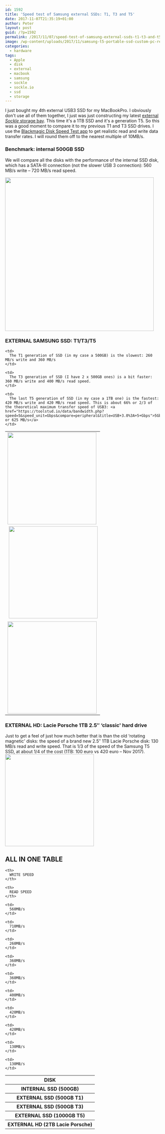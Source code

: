 ```yaml
---
id: 1592
title: 'Speed test of Samsung external SSDs: T1, T3 and T5'
date: 2017-11-07T21:35:19+01:00
author: Peter
layout: post
guid: /?p=1592
permalink: /2017/11/07/speed-test-of-samsung-external-ssds-t1-t3-and-t5/
image: /wp-content/uploads/2017/11/samsung-t5-portable-ssd-custom-pc-review-02009-600x298.jpg
categories:
  - hardware
tags:
  - Apple
  - disk
  - external
  - macbook
  - samsung
  - sockle
  - sockle.io
  - ssd
  - storage
---
```

I just bought my 4th external USB3 SSD for my MacBookPro. I obviously don't use all of them together, I just was just constructing my latest [external _Sockle_ storage bay](/2017/02/11/diy-my-bamboo-usb-ssd-disk-bay/). This time it's a 1TB SSD and it's a generation T5. So this was a good moment to compare it to my previous T1 and T3 SSD drives. I use the [Blackmagic Disk Speed Test app](https://itunes.apple.com/us/app/blackmagic-disk-speed-test/id425264550?mt=12) to get realistic read and write data transfer rates. I will round them off to the nearest multiple of 10MB/s.

### Benchmark: internal 500GB SSD

We will compare all the disks with the performance of the internal SSD disk, which has a SATA-III connection (not the slower USB 3 connection): 560 MB/s write &#8211; 720 MB/s read speed.

[<img  class="alignnone wp-image-1598 " src="//blog.forret.com/wp-content/uploads/2017/11/SSD_Internal.png" alt="" width="484" height="500" srcset="https://blog.forret.com/wp-content/uploads/2017/11/SSD_Internal.png 732w, https://blog.forret.com/wp-content/uploads/2017/11/SSD_Internal-290x300.png 290w, https://blog.forret.com/wp-content/uploads/2017/11/SSD_Internal-600x620.png 600w" sizes="(max-width: 484px) 100vw, 484px" />](//blog.forret.com/wp-content/uploads/2017/11/SSD_Internal.png)

### EXTERNAL SAMSUNG SSD: T1/T3/T5

<table>
  <tr>
    <td>
      <a href="//blog.forret.com/wp-content/uploads/2017/11/SSD_T1.png"><img  class="alignnone wp-image-1595 size-medium" src="//blog.forret.com/wp-content/uploads/2017/11/SSD_T1-289x300.png" alt="" width="289" height="300" srcset="https://blog.forret.com/wp-content/uploads/2017/11/SSD_T1-289x300.png 289w, https://blog.forret.com/wp-content/uploads/2017/11/SSD_T1-600x623.png 600w, https://blog.forret.com/wp-content/uploads/2017/11/SSD_T1.png 683w" sizes="(max-width: 289px) 100vw, 289px" /></a>
    </td>
    
    <td>
      The T1 generation of SSD (in my case a 500GB) is the slowest: 260 MB/s write and 360 MB/s
    </td>
  </tr>
  
  <tr>
    <td>
       <img  class="alignnone wp-image-1596 size-medium" src="//blog.forret.com/wp-content/uploads/2017/11/SSD_T3-289x300.png" alt="" width="289" height="300" srcset="https://blog.forret.com/wp-content/uploads/2017/11/SSD_T3-289x300.png 289w, https://blog.forret.com/wp-content/uploads/2017/11/SSD_T3-600x623.png 600w, https://blog.forret.com/wp-content/uploads/2017/11/SSD_T3.png 681w" sizes="(max-width: 289px) 100vw, 289px" />
    </td>
    
    <td>
      The T3 generation of SSD (I have 2 x 500GB ones) is a bit faster: 360 MB/s write and 400 MB/s read speed.
    </td>
  </tr>
  
  <tr>
    <td>
      <a href="//blog.forret.com/wp-content/uploads/2017/11/SSD_FAST.png"><img  class="alignnone size-medium wp-image-1594" src="//blog.forret.com/wp-content/uploads/2017/11/SSD_FAST-290x300.png" alt="" width="290" height="300" srcset="https://blog.forret.com/wp-content/uploads/2017/11/SSD_FAST-290x300.png 290w, https://blog.forret.com/wp-content/uploads/2017/11/SSD_FAST-600x621.png 600w, https://blog.forret.com/wp-content/uploads/2017/11/SSD_FAST.png 686w" sizes="(max-width: 290px) 100vw, 290px" /></a>
    </td>
    
    <td>
      The last T5 generation of SSD (in my case a 1TB one) is the fastest: 420 MB/s write and 420 MB/s read speed. This is about 66% or 2/3 of the theoretical maximum transfer speed of USB3: <a href="https://toolstud.io/data/bandwidth.php?speed=5&speed_unit=Gbps&compare=peripheral&title=USB+3.0%3A+5+Gbps">5Gbps or 625 MB/s</a>
    </td>
  </tr>
</table>

### EXTERNAL HD: Lacie Porsche 1TB 2.5&#8243; &#8216;classic' hard drive

Just to get a feel of just how much better that is than the old &#8216;rotating magnetic' disks: the speed of a brand new 2.5&#8243; 1TB Lacie Porsche disk: 130 MB/s read and write speed. That is 1/3 of the speed of the Samsung T5 SSD, at about 1/4 of the cost (1TB: 100 euro vs 420 euro &#8211; Nov 2017).  
[<img  class="alignnone size-medium wp-image-1593" src="//blog.forret.com/wp-content/uploads/2017/11/HD_SLOW-289x300.png" alt="" width="289" height="300" srcset="https://blog.forret.com/wp-content/uploads/2017/11/HD_SLOW-289x300.png 289w, https://blog.forret.com/wp-content/uploads/2017/11/HD_SLOW-600x623.png 600w, https://blog.forret.com/wp-content/uploads/2017/11/HD_SLOW.png 684w" sizes="(max-width: 289px) 100vw, 289px" />](//blog.forret.com/wp-content/uploads/2017/11/HD_SLOW.png)

## ALL IN ONE TABLE

<table>
  <tr>
    <th>
      DISK
    </th>
    
    <th>
      WRITE SPEED
    </th>
    
    <th>
      READ SPEED
    </th>
  </tr>
  
  <tr>
    <th>
      INTERNAL SSD (500GB)
    </th>
    
    <td>
      560MB/s
    </td>
    
    <td>
      710MB/s
    </td>
  </tr>
  
  <tr>
    <th>
      EXTERNAL SSD (500GB T1)
    </th>
    
    <td>
      260MB/s
    </td>
    
    <td>
      360MB/s
    </td>
  </tr>
  
  <tr>
    <th>
      EXTERNAL SSD (500GB T3)
    </th>
    
    <td>
      360MB/s
    </td>
    
    <td>
      400MB/s
    </td>
  </tr>
  
  <tr>
    <th>
      EXTERNAL SSD (1000GB T5)
    </th>
    
    <td>
      420MB/s
    </td>
    
    <td>
      420MB/s
    </td>
  </tr>
  
  <tr>
    <th>
      EXTERNAL HD (2TB Lacie Porsche)
    </th>
    
    <td>
      130MB/s
    </td>
    
    <td>
      130MB/s
    </td>
  </tr>
</table>
